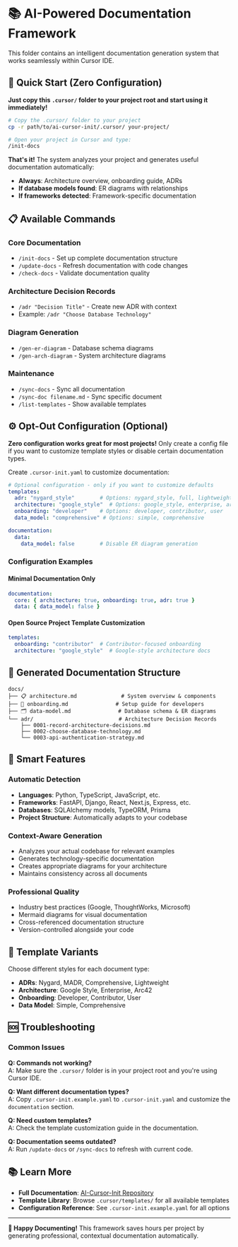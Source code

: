 # 📚 AI-Powered Documentation Framework

This folder contains an intelligent documentation generation system that works seamlessly within Cursor IDE.

## 🚀 **Quick Start (Zero Configuration)**

**Just copy this `.cursor/` folder to your project root and start using it immediately!**

```bash
# Copy the .cursor/ folder to your project
cp -r path/to/ai-cursor-init/.cursor/ your-project/

# Open your project in Cursor and type:
/init-docs
```

**That's it!** The system analyzes your project and generates useful documentation automatically:

- **Always**: Architecture overview, onboarding guide, ADRs
- **If database models found**: ER diagrams with relationships
- **If frameworks detected**: Framework-specific documentation

## 📋 **Available Commands**

### Core Documentation

- `/init-docs` - Set up complete documentation structure
- `/update-docs` - Refresh documentation with code changes
- `/check-docs` - Validate documentation quality

### Architecture Decision Records

- `/adr "Decision Title"` - Create new ADR with context
- Example: `/adr "Choose Database Technology"`

### Diagram Generation

- `/gen-er-diagram` - Database schema diagrams
- `/gen-arch-diagram` - System architecture diagrams

### Maintenance

- `/sync-docs` - Sync all documentation
- `/sync-doc filename.md` - Sync specific document
- `/list-templates` - Show available templates

## ⚙️ **Opt-Out Configuration (Optional)**

**Zero configuration works great for most projects!** Only create a config file if you want to customize template styles or disable certain documentation types.

Create `.cursor-init.yaml` to customize documentation:

```yaml
# Optional configuration - only if you want to customize defaults
templates:
  adr: "nygard_style"        # Options: nygard_style, full, lightweight, madr
  architecture: "google_style"  # Options: google_style, enterprise, arc42
  onboarding: "developer"    # Options: developer, contributor, user
  data_model: "comprehensive" # Options: simple, comprehensive

documentation:
  data:
    data_model: false        # Disable ER diagram generation
```

### **Configuration Examples**

#### **Minimal Documentation Only**

```yaml
documentation:
  core: { architecture: true, onboarding: true, adr: true }
  data: { data_model: false }
```

#### **Open Source Project Template Customization**

```yaml
templates:
  onboarding: "contributor"  # Contributor-focused onboarding
  architecture: "google_style"  # Google-style architecture docs
```

## 📁 **Generated Documentation Structure**

```
docs/
├── 📋 architecture.md              # System overview & components
├── 🚀 onboarding.md               # Setup guide for developers
├── 🗂️ data-model.md               # Database schema & ER diagrams
└── adr/                           # Architecture Decision Records
    ├── 0001-record-architecture-decisions.md
    ├── 0002-choose-database-technology.md
    └── 0003-api-authentication-strategy.md
```

## 🎯 **Smart Features**

### **Automatic Detection**

- **Languages**: Python, TypeScript, JavaScript, etc.
- **Frameworks**: FastAPI, Django, React, Next.js, Express, etc.
- **Databases**: SQLAlchemy models, TypeORM, Prisma
- **Project Structure**: Automatically adapts to your codebase

### **Context-Aware Generation**

- Analyzes your actual codebase for relevant examples
- Generates technology-specific documentation
- Creates appropriate diagrams for your architecture
- Maintains consistency across all documents

### **Professional Quality**

- Industry best practices (Google, ThoughtWorks, Microsoft)
- Mermaid diagrams for visual documentation
- Cross-referenced documentation structure
- Version-controlled alongside your code

## 🔧 **Template Variants**

Choose different styles for each document type:

- **ADRs**: Nygard, MADR, Comprehensive, Lightweight
- **Architecture**: Google Style, Enterprise, Arc42
- **Onboarding**: Developer, Contributor, User
- **Data Model**: Simple, Comprehensive

## 🆘 **Troubleshooting**

### **Common Issues**

**Q: Commands not working?**  
A: Make sure the `.cursor/` folder is in your project root and you're using Cursor IDE.

**Q: Want different documentation types?**  
A: Copy `.cursor-init.example.yaml` to `.cursor-init.yaml` and customize the `documentation` section.

**Q: Need custom templates?**  
A: Check the template customization guide in the documentation.

**Q: Documentation seems outdated?**  
A: Run `/update-docs` or `/sync-docs` to refresh with current code.

## 📚 **Learn More**

- **Full Documentation**: [AI-Cursor-Init Repository](https://github.com/mgiovani/ai-cursor-init)
- **Template Library**: Browse `.cursor/templates/` for all available templates
- **Configuration Reference**: See `.cursor-init.example.yaml` for all options

---

**🎉 Happy Documenting!** This framework saves hours per project by generating professional, contextual documentation automatically.
